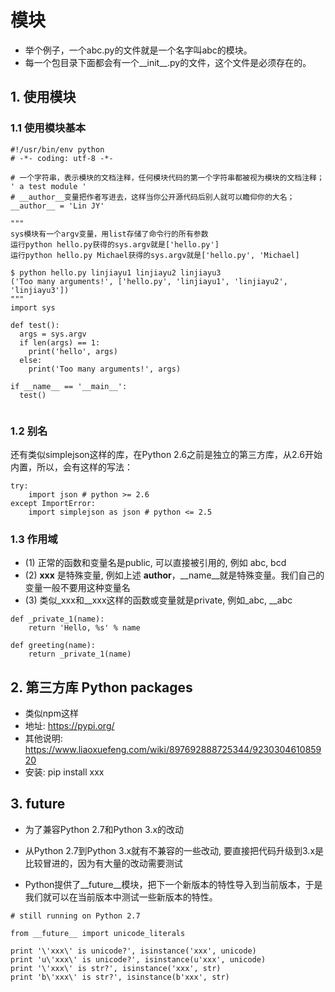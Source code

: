 # 模块

- 举个例子，一个abc.py的文件就是一个名字叫abc的模块。
- 每一个包目录下面都会有一个__init__.py的文件，这个文件是必须存在的。

## 1. 使用模块
### 1.1 使用模块基本
```
#!/usr/bin/env python
# -*- coding: utf-8 -*-

# 一个字符串，表示模块的文档注释，任何模块代码的第一个字符串都被视为模块的文档注释；
' a test module '
# __author__变量把作者写进去，这样当你公开源代码后别人就可以瞻仰你的大名；
__author__ = 'Lin JY'

"""
sys模块有一个argv变量，用list存储了命令行的所有参数
运行python hello.py获得的sys.argv就是['hello.py']
运行python hello.py Michael获得的sys.argv就是['hello.py', 'Michael]

$ python hello.py linjiayu1 linjiayu2 linjiayu3
('Too many arguments!', ['hello.py', 'linjiayu1', 'linjiayu2', 'linjiayu3'])
"""
import sys

def test():
  args = sys.argv
  if len(args) == 1:
    print('hello', args)
  else:
    print('Too many arguments!', args)

if __name__ == '__main__':
  test()
  
```

### 1.2 别名
还有类似simplejson这样的库，在Python 2.6之前是独立的第三方库，从2.6开始内置，所以，会有这样的写法：
```
try:
    import json # python >= 2.6
except ImportError:
    import simplejson as json # python <= 2.5
```

### 1.3 作用域
- (1) 正常的函数和变量名是public, 可以直接被引用的, 例如 abc, bcd
- (2) __xxx__ 是特殊变量, 例如上述 __author__，__name__就是特殊变量。我们自己的变量一般不要用这种变量名
- (3) 类似_xxx和__xxx这样的函数或变量就是private, 例如_abc, __abc


```
def _private_1(name):
    return 'Hello, %s' % name

def greeting(name):
    return _private_1(name)
```

## 2. 第三方库 Python packages 
- 类似npm这样
- 地址: https://pypi.org/
- 其他说明: https://www.liaoxuefeng.com/wiki/897692888725344/923030461085920
- 安装: pip install xxx

## 3. __future__
- 为了兼容Python 2.7和Python 3.x的改动
- 从Python 2.7到Python 3.x就有不兼容的一些改动, 要直接把代码升级到3.x是比较冒进的，因为有大量的改动需要测试

- Python提供了__future__模块，把下一个新版本的特性导入到当前版本，于是我们就可以在当前版本中测试一些新版本的特性。

```
# still running on Python 2.7

from __future__ import unicode_literals

print '\'xxx\' is unicode?', isinstance('xxx', unicode)
print 'u\'xxx\' is unicode?', isinstance(u'xxx', unicode)
print '\'xxx\' is str?', isinstance('xxx', str)
print 'b\'xxx\' is str?', isinstance(b'xxx', str)
```